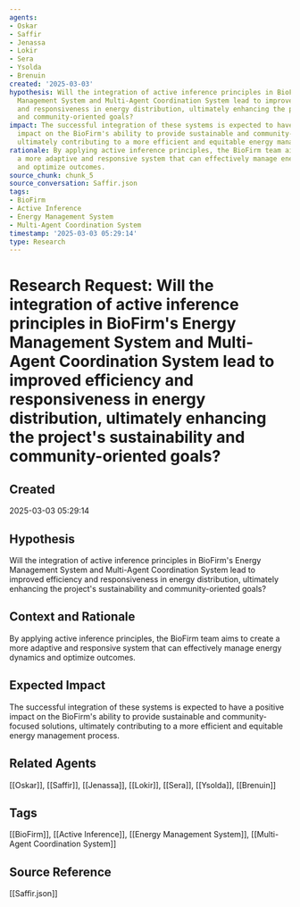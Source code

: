 ```yaml
---
agents:
- Oskar
- Saffir
- Jenassa
- Lokir
- Sera
- Ysolda
- Brenuin
created: '2025-03-03'
hypothesis: Will the integration of active inference principles in BioFirm's Energy
  Management System and Multi-Agent Coordination System lead to improved efficiency
  and responsiveness in energy distribution, ultimately enhancing the project's sustainability
  and community-oriented goals?
impact: The successful integration of these systems is expected to have a positive
  impact on the BioFirm's ability to provide sustainable and community-focused solutions,
  ultimately contributing to a more efficient and equitable energy management process.
rationale: By applying active inference principles, the BioFirm team aims to create
  a more adaptive and responsive system that can effectively manage energy dynamics
  and optimize outcomes.
source_chunk: chunk_5
source_conversation: Saffir.json
tags:
- BioFirm
- Active Inference
- Energy Management System
- Multi-Agent Coordination System
timestamp: '2025-03-03 05:29:14'
type: Research
---
```


# Research Request: Will the integration of active inference principles in BioFirm's Energy Management System and Multi-Agent Coordination System lead to improved efficiency and responsiveness in energy distribution, ultimately enhancing the project's sustainability and community-oriented goals?

## Created
2025-03-03 05:29:14

## Hypothesis
Will the integration of active inference principles in BioFirm's Energy Management System and Multi-Agent Coordination System lead to improved efficiency and responsiveness in energy distribution, ultimately enhancing the project's sustainability and community-oriented goals?

## Context and Rationale
By applying active inference principles, the BioFirm team aims to create a more adaptive and responsive system that can effectively manage energy dynamics and optimize outcomes.

## Expected Impact
The successful integration of these systems is expected to have a positive impact on the BioFirm's ability to provide sustainable and community-focused solutions, ultimately contributing to a more efficient and equitable energy management process.

## Related Agents
[[Oskar]], [[Saffir]], [[Jenassa]], [[Lokir]], [[Sera]], [[Ysolda]], [[Brenuin]]

## Tags
[[BioFirm]], [[Active Inference]], [[Energy Management System]], [[Multi-Agent Coordination System]]

## Source Reference
[[Saffir.json]]
